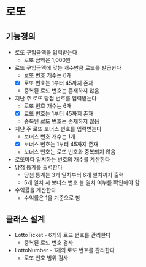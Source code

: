 # 로또
## 기능정의
- 로또 구입금액을 입력받는다
  - 로또 금액은 1,000원
- 로또 구입금액에 맞는 개수만큼 로또를 발급한다
  - 로또 번호 개수는 6개
  - [x] 로또 번호는 1부터 45까지 존재
  - 중복된 로또 번호는 존재하지 않음
- 지난 주 로또 당첨 번호를 입력받는다
  - 로또 번호 개수는 6개
  - [x] 로또 번호는 1부터 45까지 존재
  - 중복된 로또 번호는 존재하지 않음
- 지난 주 로또 보너스 번호를 입력받는다
  - 보너스 번호 개수는 1개
  - [x] 보너스 번호는 1부터 45까지 존재
  - 보너스 번호는 로또 번호와 중복되지 않음
- 로또마다 일치하는 번호의 개수를 계산한다
- 당첨 통계를 출력한다
  - 당첨 통계는 3개 일치부터 6개 일치까지 출력
  - 5개 일치 시 보너스 번호 볼 일치 여부를 확인해야 함
- 수익률을 계산한다
  - 수익률은 1을 기준으로 함

## 클래스 설계
- LottoTicket - 6개의 로또 번호를 관리한다
  - 중복된 로또 번호 검사
- LottoNumber - 1개의 로또 번호를 관리한다
  - 로또 번호 범위 검사
